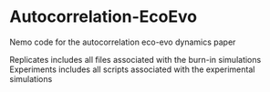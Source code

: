 # Autocorrelation-EcoEvo
Nemo code for the autocorrelation eco-evo dynamics paper

Replicates includes all files associated with the burn-in simulations
Experiments includes all scripts associated with the experimental simulations
